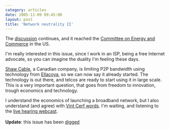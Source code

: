 ```yaml
---
category: articles
date: 2005-11-09 09:45:00
layout: post
title: 'Network neutrality II'
---
```


<p>The <a href="http://alinobairro.blogspot.com/2005/11/network-neutrality.html">discussion</a> continues, and it reached the <a href="http://energycommerce.house.gov/108/Hearings/11092005hearing1706/hearing.htm">Committee on Energy and Commerce</a> in the US.</p>

<p>I'm really interested in this issue, since I work in an ISP, being a free Internet advocate, so you can imagine the duality I'm feeling these days.</p>

<p><a href="http://www.shaw.ca/">Shaw Cable</a>, a Canadian company, is limiting P2P bandwidth using technology from <a href="http://www.ellacoya.com">Ellacoya</a>, so we can now say it already started. The technology is out there, and telcos are ready to start using it in large scale. This is a very important question, that goes from freedom to innovation, trough economics and technology.</p>

<p>I understand the economics of launching a broadband network, but I also understand (and agree) with <a href="http://googleblog.blogspot.com/2005/11/vint-cerf-speaks-out-on-net-neutrality.html">Vint Cerf words</a>. I'm waiting, and listening to the <a href="http://energycommerce.house.gov/108/ram/2123.ram">live hearing webcast</a>.<br ><br ><strong>Update</strong>: this issue has been <a href="http://digg.com/technology/Feds_May_Let_Big_Telecom_Hijack_The_Internet">digged</a></p>
